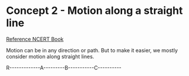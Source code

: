# Concept 2 - Motion along a straight line
[Reference NCERT Book]([https://ncert.nic.in/textbook.php?iesc1=8-15](https://ncert.nic.in/textbook.php?iesc1=8-15))

Motion can be in any direction or path. But to make it easier, we mostly consider motion along straight lines.

R-------------A---------B-----------C----------
<!--stackedit_data:
eyJoaXN0b3J5IjpbLTE3NDYzNTY5NDFdfQ==
-->